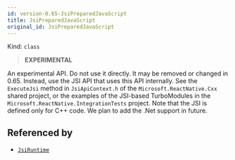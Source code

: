 ```yaml
---
id: version-0.65-JsiPreparedJavaScript
title: JsiPreparedJavaScript
original_id: JsiPreparedJavaScript
---
```


Kind: `class`



> **EXPERIMENTAL**

An experimental API. Do not use it directly. It may be removed or changed in 0.65. Instead, use the JSI API that uses this API internally.
See the `ExecuteJsi` method in `JsiApiContext.h` of the `Microsoft.ReactNative.Cxx` shared project, or the examples of the JSI-based TurboModules in the `Microsoft.ReactNative.IntegrationTests` project.
Note that the JSI is defined only for C++ code. We plan to add the .Net support in future.






## Referenced by
- [`JsiRuntime`](JsiRuntime)
